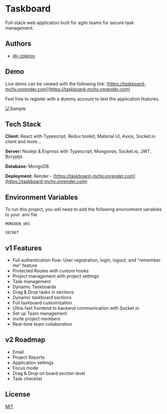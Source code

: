 # Taskboard

Full-stack web application built for agile teams for secure task management.

## Authors

-   [@i-zokirov](https://github.com/i-zokirov)

## Demo

Live demo can be viewed with the following link: [https://taskboard-mchv.onrender.com](https://taskboard-mchv.onrender.com)

Feel free to register with a dummy account to test the application features.

![Sample](https://github.com/i-zokirov/taskboard/blob/master/taskboard.png?raw=true "Title")

## Tech Stack

**Client:** React with Typescript, Redux toolkit, Material UI, Axios, Socket.io client and more...

**Server:** Nodejs & Express with Typescript, Mongoose, Socket.io, JWT, Bcryptjs

**Database:** MongoDB

**Deployment:** Render - [https://taskboard-mchv.onrender.com](https://taskboard-mchv.onrender.com)

## Environment Variables

To run this project, you will need to add the following environment variables to your .env file

`MONGODB_URI`

`SECRET`

## v1 Features

-   Full authentication flow: User registration, login, logout, and "remember me" feature
-   Protected Routes with custom hooks
-   Project management with project settings
-   Task management
-   Dynamic Taskboards
-   Drag & Drop tasks in sections
-   Dynamic taskboard sections
-   Full taskboard customization
-   Ultra-fast frontend to backend communication with Socket.io
-   Set up Team management
-   Invite project members
-   Real-time team collaboration

## v2 Roadmap

-   Email
-   Project Reports
-   Application settings
-   Focus mode
-   Drag & Drop on board section level
-   Task checklist

## License

[MIT](https://choosealicense.com/licenses/mit/)
